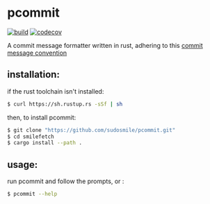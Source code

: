 # pcommit
[![build](https://github.com/sudosmile/pcommit/actions/workflows/build.yml/badge.svg)](https://github.com/sudosmile/pcommit/actions/workflows/build.yml)
[![codecov](https://codecov.io/gh/sudosmile/pcommit/branch/main/graph/badge.svg?token=449YSPSCW6)](https://codecov.io/gh/sudosmile/pcommit)

A commit message formatter written in rust,
adhering to this [commit message convention](https://gist.github.com/qoomon/5dfcdf8eec66a051ecd85625518cfd13)

## installation:

if the rust toolchain isn't installed:
```sh
$ curl https://sh.rustup.rs -sSf | sh
```

then, to install pcommit:
```sh
$ git clone "https://github.com/sudosmile/pcommit.git"
$ cd smilefetch
$ cargo install --path .
```


## usage:

run pcommit and follow the prompts, or :
```sh
$ pcommit --help
```
